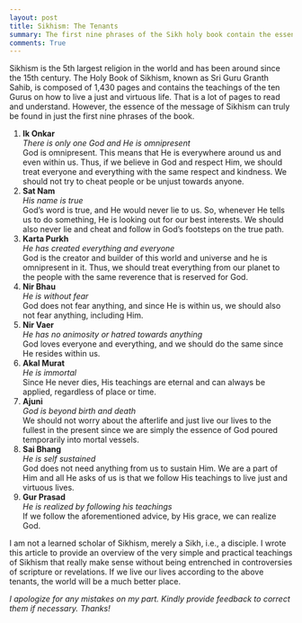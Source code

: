 ```yaml
---
layout: post
title: Sikhism: The Tenants
summary: The first nine phrases of the Sikh holy book contain the essence of the message of Sikhism. I have attempted to translate them.
comments: True
---
```


Sikhism is the 5th largest religion in the world and has been around since the 15th century. The Holy Book of Sikhism, known as Sri Guru Granth Sahib, is composed of 1,430 pages and contains the teachings of the ten Gurus on how to live a just and virtuous life. That is a lot of pages to read and understand. However, the essence of the message of Sikhism can truly be found in just the first nine phrases of the book.

1. **Ik Onkar**  
   *There is only one God and He is omnipresent*  
   God is omnipresent. This means that He is everywhere around us and even within us. Thus, if we believe in God and respect Him, we should treat everyone and everything with the same respect and kindness. We should not try to cheat people or be unjust towards anyone.
2. **Sat Nam**  
   *His name is true*  
   God’s word is true, and He would never lie to us. So, whenever He tells us to do something, He is looking out for our best interests. We should also never lie and cheat and follow in God’s footsteps on the true path.
3. **Karta Purkh**  
   *He has created everything and everyone*  
   God is the creator and builder of this world and universe and he is omnipresent in it. Thus, we should treat everything from our planet to the people with the same reverence that is reserved for God.
4. **Nir Bhau**  
   *He is without fear*  
   God does not fear anything, and since He is within us, we should also not fear anything, including Him.
5. **Nir Vaer**  
   *He has no animosity or hatred towards anything*  
   God loves everyone and everything, and we should do the same since He resides within us.
6. **Akal Murat**  
   *He is immortal*  
   Since He never dies, His teachings are eternal and can always be applied, regardless of place or time.
7. **Ajuni**  
   *God is beyond birth and death*  
   We should not worry about the afterlife and just live our lives to the fullest in the present since we are simply the essence of God poured temporarily into mortal vessels.
8. **Sai Bhang**  
   *He is self sustained*  
   God does not need anything from us to sustain Him. We are a part of Him and all He asks of us is that we follow His teachings to live just and virtuous lives.
9. **Gur Prasad**  
   *He is realized by following his teachings*  
   If we follow the aforementioned advice, by His grace, we can realize God.

I am not a learned scholar of Sikhism, merely a Sikh, i.e., a disciple. I wrote this article to provide an overview of the very simple and practical teachings of Sikhism that really make sense without being entrenched in controversies of scripture or revelations. If we live our lives according to the above tenants, the world will be a much better place.

*I apologize for any mistakes on my part. Kindly provide feedback to correct them if necessary. Thanks!*
